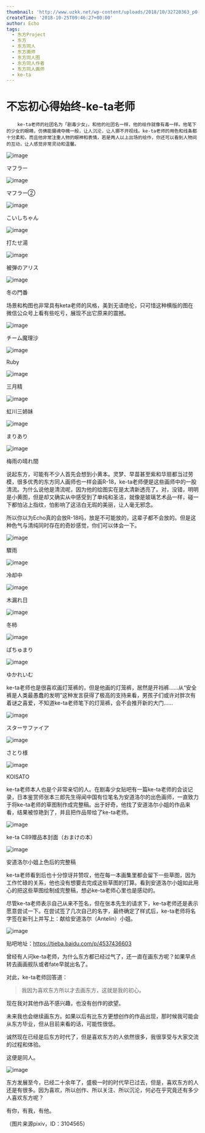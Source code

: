 ```yaml
---
thumbnail: 'http://www.uzkk.net/wp-content/uploads/2018/10/32720363_p0-825x510.jpg'
createTime: '2018-10-25T09:46:27+00:00'
author: Echo
tags:
  - 东方Project
  - 东方
  - 东方同人
  - 东方画师
  - 东方同人图
  - 东方同人作者
  - 东方同人画师
  - ke-ta
---
```


# 不忘初心得始终-ke-ta老师

		ke-ta老师的社团名为「剧毒少女」，和他的社团名一样，他的绘作就像有毒一样。他笔下的少女的眼睛，仿佛能摄魂夺魄一般，让人沉沦，让人挪不开视线。ke-ta老师的用色和线条都十分柔和，而且他非常注重人物的眼神和表情，若是两人以上出场的绘作，你还可以看到人物间的互动，让人感觉非常灵动和温馨。

![image](http://www.uzkk.net/wp-content/uploads/2018/10/66551452_p0-724x1024.jpg)

マフラー

![image](http://www.uzkk.net/wp-content/uploads/2018/10/66778645_p0-730x1024.jpg)

マフラー②

![image](http://www.uzkk.net/wp-content/uploads/2018/10/64400529_p0-1024x730.jpg)

こいしちゃん

![image](http://www.uzkk.net/wp-content/uploads/2018/10/56906181_p0-724x1024.jpg)

打たせ湯

![image](http://www.uzkk.net/wp-content/uploads/2018/10/23696415_p0-736x1024.jpg)

被弾のアリス

![image](http://www.uzkk.net/wp-content/uploads/2018/10/18637750_p0-732x1024.jpg)

冬の門番

场景和构图也非常具有keta老师的风格，美到无语绝伦，只可惜这种横版的图在微信公众号上看有些吃亏，展现不出它原来的震撼。

![image](http://www.uzkk.net/wp-content/uploads/2018/10/68375845_p0-1024x246.jpg)

チーム魔理沙

![image](http://www.uzkk.net/wp-content/uploads/2018/10/47138919_p0-1024x238.jpg)

Ruby

![image](http://www.uzkk.net/wp-content/uploads/2018/10/56793011_p0-724x1024.jpg)

三月精

![image](http://www.uzkk.net/wp-content/uploads/2018/10/29533619_p0-713x1024.jpg)

虹川三姉妹

![image](http://www.uzkk.net/wp-content/uploads/2018/10/18755876_p0-732x1024.jpg)

まりあり

![image](http://www.uzkk.net/wp-content/uploads/2018/10/56866134_p0-1024x767.jpg)

梅雨の晴れ間

说起东方，可能有不少人首先会想到小黄本。灵梦、早苗甚至紫和华扇都当过劳模，很多优秀的东方同人画师也一样会画R-18，ke-ta老师便是这些画师中的一股清流。为什么说他是清流呢，因为他的绘图实在是太清新透亮了。对，没错，明明是小黄图，但是却又确实从中感受到了单纯和圣洁，就像是玻璃艺术品一样，碰一下都怕沾上指纹，怕影响了这洁白无瑕的美丽，让人毫无邪念。

所以你以为Echo真的会放R-18吗，放是不可能放的，这辈子都不会放的。但是这种色气与清纯同时存在的奇妙感觉，你们可以体会一下。

![image](http://www.uzkk.net/wp-content/uploads/2018/10/32720363_p0-1024x707.jpg)

驟雨

![image](http://www.uzkk.net/wp-content/uploads/2018/10/45424456_p0-1024x706.jpg)

冷却中

![image](http://www.uzkk.net/wp-content/uploads/2018/10/35580530_p0-1024x706.jpg)

木漏れ日

![image](http://www.uzkk.net/wp-content/uploads/2018/10/40282422_p0.jpg)

冬柿

![image](http://www.uzkk.net/wp-content/uploads/2018/10/18925586_p0-816x1024.jpg)

ぱちゅまり

![image](http://www.uzkk.net/wp-content/uploads/2018/10/18558966_p0-738x1024.jpg)

ゆかれいむ

ke-ta老师也是很喜欢画灯笼裤的，但是他画的灯笼裤，居然是开裆裤……从“安全裤是人类最愚蠢的发明”这种发言获得了极高的支持来看，男孩子们或许对胖次有着谜之喜爱，不知道ke-ta老师笔下的灯笼裤，会不会推开新的大门……

![image](http://www.uzkk.net/wp-content/uploads/2018/10/56823271_p0-1024x724.jpg)

スターサファイア

![image](http://www.uzkk.net/wp-content/uploads/2018/10/60566361_p0-724x1024.jpg)

さとり様

![image](http://www.uzkk.net/wp-content/uploads/2018/10/56935221_p0-1024x716.jpg)

KOISATO

ke-ta老师本人也是个非常亲切的人。在剧毒少女贴吧有一篇ke-ta老师的会谈记录，日本鉴赏师张本三郎先生得闻中国有位笔名为安道洛尔的出色画师，一直致力于将ke-ta老师的草图制作成完整稿。出于好奇，他找了安道洛尔小姐的作品来看，结果被惊艳到了，并且把作品带给了ke-ta老师。

![image](http://www.uzkk.net/wp-content/uploads/2018/10/v2-e862924a0b798bab64713b18c0f4d210_r.jpg)

ke-ta C89赠品本封面（おまけの本）

![image](http://www.uzkk.net/wp-content/uploads/2018/10/8973c71001e939015f5e01c07cec54e737d1961f.jpg)

安道洛尔小姐上色后的完整稿

ke-ta老师看到后也十分惊讶并赞叹，他在每一本画集里都会留下一些草图，因为工作忙碌的关系，他也没有想要去完成这些草图的打算。看到安道洛尔小姐如此用心的把这些草图绘制成完整稿，想必ke-ta老师心里也是感动的。

尽管ke-ta老师表示自己从来不签名，但在张本先生的请求下，ke-ta老师还是表示愿意尝试一下。在尝试签了几次自己的名字，最终确定了样式后，ke-ta老师将名字签在新刊上并写上：献给安道洛尔（Antelin）小姐。

![image](http://www.uzkk.net/wp-content/uploads/2018/10/78ba4be93901213fc76fc22253e736d12e2e951f.jpg)

贴吧地址：https://tieba.baidu.com/p/4537436603

曾经有人问ke-ta老师，为什么东方都已经过气了，还一直在画东方呢？如果早点转去画画舰队或者fate早就出名了。

对此，ke-ta老师回答道：

> 我因为喜欢东方所以才去画东方，这就是我的初心。

现在我对其他作品不感兴趣，也没有创作的欲望。

未来我也会继续画东方。如果以后有比东方更想创作的作品出现，那时候我可能会从东方毕业，但从目前来看的话，可能性很低。

诚然现在已经是后东方时代了，但是喜欢东方的人依然很多，我很享受与大家交流的过程和体验。

这便是同人。

![image](http://www.uzkk.net/wp-content/uploads/2018/10/a1bc3906gy1fhofs6e10uj20g409kq3e.jpg)

东方发展至今，已经二十余年了，盛极一时的时代早已过去，但是，喜欢东方的人还是有很多。因为喜欢，所以创作、所以关注、所以沉沦，何必在乎究竟还有多少人喜欢东方呢？

有你，有我，有他。

（图片来源pixiv，ID：3104565）
